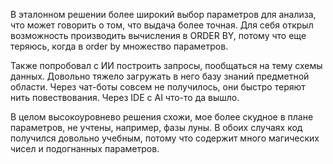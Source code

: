 В эталонном решении более широкий выбор параметров для анализа, что может говорить о том, что выдача более точная. 
Для себя открыл возможность производить вычисления в ORDER BY, потому что еще теряюсь, когда в order by множество параметров.

Также попробовал с ИИ построить запросы, пообщаться на тему схемы данных. Довольно тяжело загружать в него базу знаний предметной области. 
Через чат-боты совсем не получилось, они быстро теряют нить повествования. Через IDE с AI что-то да вышло. 

В целом высокоуровнево решения схожи, мое более скудное в плане параметров, не учтены, например, фазы луны. 
В обоих случаях код получился довольно учебным, потому что содержит много магических чисел и подогнанных параметров.
